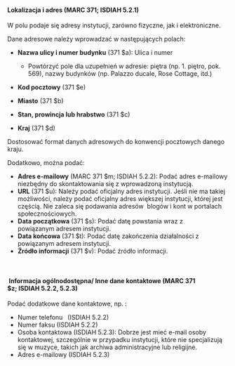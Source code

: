 #### **Lokalizacja i adres (MARC 371; ISDIAH 5.2.1)**

W polu podaje się adresy instytucji, zarówno fizyczne, jak i elektroniczne.

Dane adresowe należy wprowadzać w następujących polach:

- **Nazwa ulicy i numer budynku** (371 $a): Ulica i numer

  - Powtórzyć pole dla uzupełnień w adresie: piętra (np. 1. piętro, pok. 569), nazwy budynków (np. Palazzo ducale, Rose Cottage, itd.) 
- **Kod pocztowy** (371 $e)
- **Miasto** (371 $b)
- **Stan, prowincja lub hrabstwo** (371 $c)
- **Kraj** (371 $d)

Dostosować format danych adresowych do konwencji pocztowych danego kraju.

Dodatkowo, można podać:

- **Adres e-mailowy** (MARC 371 $m; ISDIAH 5.2.2): Podać adres e-mailowy niezbędny do skontaktowania się z wprowadzoną instytucją.  
- **URL** (371 $u): Należy podać oficjalny adres instytucji. Jeśli nie ma takiej możliwości, należy podać oficjalny adres większej instytucji, której jest częścią. Nie zaleca się podawania adresów&nbsp; blogów i kont w portalach społecznościowych.
- **Data początkowa** (371 $s): Podać datę powstania wraz z powiązanym&nbsp;adresem instytucji.
- **Data końcowa** (371 $t): Podać datę zakończenia działalności&nbsp;z powiązanym adresem instytucji.
- **Źródło informacji** (371 $v): Podać źródło informacji.&nbsp;

&nbsp;

#### &nbsp;**Informacja ogólnodostępna/ Inne dane kontaktowe (MARC&nbsp;371 $z;&nbsp;ISDIAH 5.2.2, 5.2.3)** 

Podać dodatkowe dane kontaktowe, np. :

- Numer telefonu **&nbsp;** (ISDIAH 5.2.2)
- Numer faksu (ISDIAH 5.2.2)
- Osoba kontaktowa (ISDIAH 5.2.3): Dobrze jest mieć e-mail osoby kontaktowej, szczególnie w przypadku instytucji, które nie specjalizują się w muzyce, takich jak archiwa administracyjne lub religijne.  
- Adres e-mailowy (ISDIAH 5.2.3)
